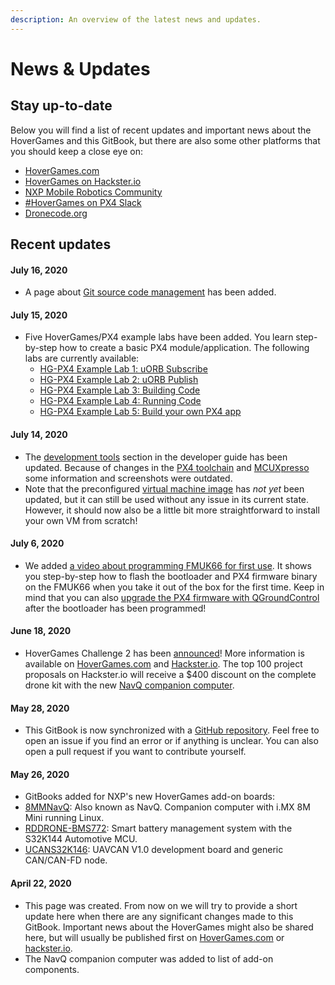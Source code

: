 ```yaml
---
description: An overview of the latest news and updates.
---
```


# News & Updates

## Stay up-to-date

Below you will find a list of recent updates and important news about the HoverGames and this GitBook, but there are also some other platforms that you should keep a close eye on:

* [HoverGames.com](https://www.hovergames.com/)
* [HoverGames on Hackster.io](https://www.hackster.io/contests/hovergames2)
* [NXP Mobile Robotics Community](https://community.nxp.com/community/mobilerobotics)
* [\#HoverGames on PX4 Slack](contact.md#px4-slack-and-discuss-forum)
* [Dronecode.org](https://www.dronecode.org/)

## Recent updates

#### July 16, 2020

* A page about [Git source code management](developerguide/git.md) has been added.

#### July 15, 2020

* Five HoverGames/PX4 example labs have been added. You learn step-by-step how to create a basic PX4 module/application. The following labs are currently available:
  * [HG-PX4 Example Lab 1: uORB Subscribe](developerguide/px4-example-code/hg-px4-example-lab-1.md)
  * [HG-PX4 Example Lab 2: uORB Publish](developerguide/px4-example-code/hg-px4-example-lab-2.md)
  * [HG-PX4 Example Lab 3: Building Code](developerguide/px4-example-code/hg-px4-example-lab-3.md)
  * [HG-PX4 Example Lab 4: Running Code](developerguide/px4-example-code/hg-px4-example-lab-4.md)
  * [HG-PX4 Example Lab 5: Build your own PX4 app](developerguide/px4-example-code/hg-px4-example-lab-5.md)

#### July 14, 2020

* The [development tools](developerguide/tools/) section in the developer guide has been updated. Because of changes in the [PX4 toolchain](developerguide/tools/toolchain-installation.md) and [MCUXpresso](developerguide/tools/mcuxpresso.md) some information and screenshots were outdated. 
* Note that the preconfigured [virtual machine image](downloads.md#preconfigured-virtual-machine-image-with-development-tools) has _not yet_ been updated, but it can still be used without any issue in its current state. However, it should now also be a little bit more straightforward to install your own VM from scratch!

#### July 6, 2020

* We added [a video about programming FMUK66 for first use](userguide/programming.md#video-tutorial). It shows you step-by-step how to flash the bootloader and PX4 firmware binary on the FMUK66 when you take it out of the box for the first time. Keep in mind that you can also [upgrade the PX4 firmware with QGroundControl](userguide/qgroundcontrol/firmware.md) after the bootloader has been programmed!

#### June 18, 2020

* HoverGames Challenge 2 has been [announced](https://media.nxp.com/news-releases/news-release-details/nxp-announces-hovergames-challenge-2-help-drones-help-others)! More information is available on [HoverGames.com](https://www.hovergames.com/) and [Hackster.io](https://www.hackster.io/contests/hovergames2). The top 100 project proposals on Hackster.io will receive a $400 discount on the complete drone kit with the new [NavQ companion computer](https://nxp.gitbook.io/8mmnavq/).

#### May 28, 2020

* This GitBook is now synchronized with a [GitHub repository](https://github.com/NXPHoverGames/GitBook-HoverGames). Feel free to open an issue if you find an error or if anything is unclear. You can also open a pull request if you want to contribute yourself.

#### May 26, 2020

*  GitBooks added for NXP's new HoverGames add-on boards: 
  * [8MMNavQ](https://nxp.gitbook.io/8mmnavq/): Also known as NavQ. Companion computer with i.MX 8M Mini running Linux. 
  * [RDDRONE-BMS772](https://nxp.gitbook.io/rddrone-bms772/): Smart battery management system with the S32K144 Automotive MCU.
  * [UCANS32K146](https://nxp.gitbook.io/ucans32k146/): UAVCAN V1.0 development board and generic CAN/CAN-FD node.

#### April 22, 2020

* This page was created. From now on we will try to provide a short update here when there are any significant changes made to this GitBook. Important news about the HoverGames might also be shared here, but will usually be published first on [HoverGames.com](https://www.hovergames.com/) or [hackster.io](https://www.hackster.io/contests/hovergames).
* The NavQ companion computer was added to list of add-on components.

## 




